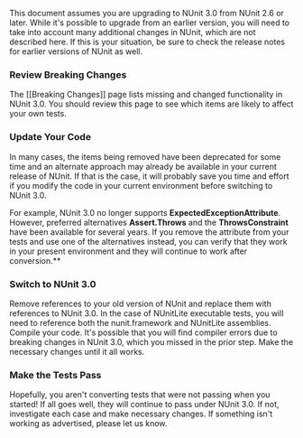 This document assumes you are upgrading to NUnit 3.0 from NUnit 2.6 or
later. While it's possible to upgrade from an earlier version, you will
need to take into account many additional changes in NUnit, which are not
described here. If this is your situation, be sure to check the release
notes for earlier versions of NUnit as well.

### Review Breaking Changes

The [[Breaking Changes]] page
lists missing and changed functionality in NUnit 3.0. You should review this
page to see which items are likely to affect your own tests.

### Update Your Code

In many cases, the items being removed have been deprecated for some time
and an alternate approach may already be available in your current release
of NUnit. If that is the case, it will probably save you time and effort if
you modify the code in your current environment before switching to NUnit 3.0.

For example, NUnit 3.0 no longer supports **ExpectedExceptionAttribute**.
However, preferred alternatives **Assert.Throws** and the **ThrowsConstraint**
have been available for several years. If you remove the attribute from your
tests and use one of the alternatives instead, you can verify that they work
in your present environment and they will continue to work after conversion.**

### Switch to NUnit 3.0

Remove references to your old version of NUnit and replace them with references
to NUnit 3.0. In the case of NUnitLite executable tests, you will need to reference
both the nunit.framework and NUnitLite assemblies. Compile your code. It's possible 
that you will find compiler errors due to breaking changes in NUnit 3.0, which you 
missed in the prior step. Make the necessary changes until it all works.

### Make the Tests Pass

Hopefully, you aren't converting tests that were not passing when you started!
If all goes well, they will continue to pass under NUnit 3.0. If not, investigate
each case and make necessary changes. If something isn't working as advertised,
please let us know.
